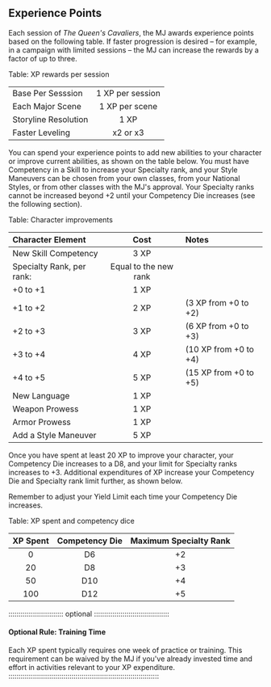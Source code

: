 ## Experience Points

Each session of *The Queen's Cavaliers*, the MJ awards experience points
based on the following table. If faster progression is desired – for
example, in a campaign with limited sessions – the MJ can increase the
rewards by a factor of up to three.

Table: XP rewards per session

|                        |                  |
| :--------------------- | :--------------: |
| Base Per Sesssion      | 1 XP per session |
| Each Major Scene       | 1 XP per scene   |
| Storyline Resolution   | 1 XP             |
| Faster Leveling        | x2 or x3         |

You can spend your experience points to add new abilities to your
character or improve current abilities, as shown on the table below. You
must have Competency in a Skill to increase your Specialty rank, and
your Style Maneuvers can be chosen from your own classes, from your
National Styles, or from other classes with the MJ's approval. Your
Specialty ranks cannot be increased beyond +2 until your Competency Die
increases (see the following section).

Table: Character improvements

| Character Element          | Cost                  | Notes                  |
| :------------------------  | :-------------------: | :--------------------- |
| New Skill Competency       | 3 XP                  |                        |
| Specialty Rank, per rank:  | Equal to the new rank |                        |
| \+0 to +1                  | 1 XP                  |                        |
| \+1 to +2                  | 2 XP                  | (3 XP from +0 to +2)   |
| \+2 to +3                  | 3 XP                  | (6 XP from +0 to +3)   |
| \+3 to +4                  | 4 XP                  | (10 XP from +0 to +4)  |
| \+4 to +5                  | 5 XP                  | (15 XP from +0 to +5)  |
| New Language               | 1 XP                  |                        |
| Weapon Prowess             | 1 XP                  |                        |
| Armor Prowess              | 1 XP                  |                        |
| Add a Style Maneuver       | 5 XP                  |                        |

Once you have spent at least 20 XP to improve your character, your
Competency Die increases to a D8, and your limit for Specialty ranks
increases to +3. Additional expenditures of XP increase your Competency
Die and Specialty rank limit further, as shown below.

Remember to adjust your Yield Limit each time your Competency Die increases.

Table: XP spent and competency dice

| XP Spent | Competency Die | Maximum Specialty Rank |
| :------: | :------------: | :--------------------: |
| 0        | D6             | \+2                    |
| 20       | D8             | \+3                    |
| 50       | D10            | \+4                    |
| 100      | D12            | \+5                    |

::::::::::::::::::::::::::: optional :::::::::::::::::::::::::::::::::::::
#### Optional Rule: Training Time

Each XP spent typically requires one week of practice or training. This
requirement can be waived by the MJ if you've already invested time and
effort in activities relevant to your XP expenditure.
::::::::::::::::::::::::::::::::::::::::::::::::::::::::::::::::::::::::::
